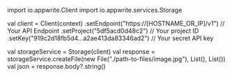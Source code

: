 import io.appwrite.Client
import io.appwrite.services.Storage

val client = Client(context)
  .setEndpoint("https://[HOSTNAME_OR_IP]/v1") // Your API Endpoint
  .setProject("5df5acd0d48c2") // Your project ID
  .setKey("919c2d18fb5d4...a2ae413da83346ad2") // Your secret API key

val storageService = Storage(client)
val response = storageService.createFile(new File("./path-to-files/image.jpg"), List<Any>(), List<Any>())
val json = response.body?.string()